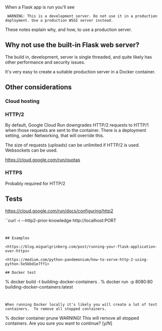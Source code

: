 When a Flask app is run you'll see
```
 WARNING: This is a development server. Do not use it in a production deployment. Use a production WSGI server instead.
 ```

 These notes explain why, and how, to use a production server.

## Why not use the built-in Flask web server?

The build in, development, server is single threaded, and quite likely has other performance and security issues.

It's very easy to create a suitable production server in a Docker container.

## Other considerations

### Cloud hosting

### HTTP/2

By default, Google Cloud Run downgrades HTTP/2 requests to HTTP/1 when those requests are sent to the container. There is a deployment setting, under Networking, that will override this.

The size of requests (uploads) can be unlimited if HTTP/2 is used.
Websockets can be used.

<https://cloud.google.com/run/quotas>

### HTTPS

Probably required for HTTP/2


## Tests

<https://cloud.google.com/run/docs/configuring/http2>

``curl -i --http2-prior-knowledge http://localhost:PORT
```


## Examples

<https://blog.miguelgrinberg.com/post/running-your-flask-application-over-https>

<https://medium.com/python-pandemonium/how-to-serve-http-2-using-python-5e5bbd1e7ff1>

## Docker test

```
% docker build -t building-docker-containers .
% docker run -p 8080:80 building-docker-containers:latest
```


When running Docker locally it's likely you will create a lot of test containers.  To remove all stopped containers.
```
% docker container prune
WARNING! This will remove all stopped containers.
Are you sure you want to continue? [y/N]
```

